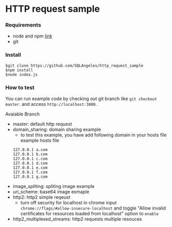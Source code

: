 # HTTP request sample

### Requirements
* node and npm [link](https://www.npmjs.com/get-npm)
* git
### Install
```
$git clone https://github.com/SQLAngeles/http_request_sample
$npm install
$node index.js
```
### How to test
You can run example code by checking out git branch like `git checkout master`. and access `http://localhost:3000`.

Avaiable Branch
* master: default http request
* domain_sharing: domain sharing example
  * to test this example, you have add following domain in your hosts file
  example hosts file
  ```
  127.0.0.1 a.com
  127.0.0.1 b.com
  127.0.0.1 c.com
  127.0.0.1 d.com
  127.0.0.1 e.com
  127.0.0.1 f.com
  127.0.0.1 g.com
  ```
* image_spliting: spliting image example
* uri_scheme: base64 image exmaple
* http2: http2 simple reqeust
  * turn off security for localhost in chrome
  input `chrome://flags/#allow-insecure-localhost` and toggle "Allow invalid certificates for resources loaded from localhost" option to `enable`
* http2_multiplexed_streams: http2 requests multiple resouces
